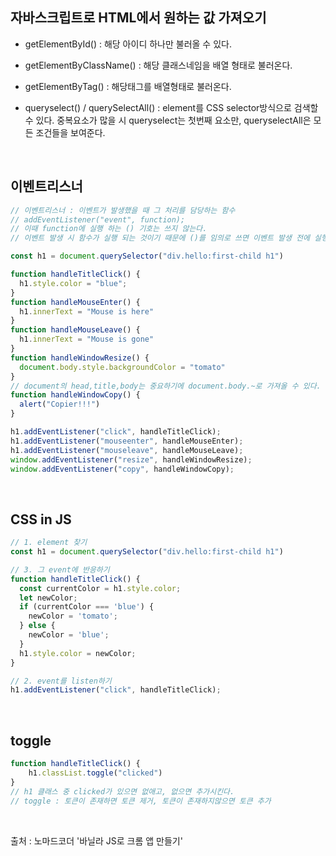 ## 자바스크립트로 HTML에서 원하는 값 가져오기

- getElementById() : 해당 아이디 하나만 불러올 수 있다.

- getElementByClassName() : 해당 클래스네임을 배열 형태로 불러온다.

- getElementByTag() : 해당태그를 배열형태로 불러온다.

- queryselect() / querySelectAll() : element를 CSS selector방식으로 검색할 수 있다. 중복요소가 많을 시 queryselect는 첫번째 요소만, queryselectAll은 모든 조건들을 보여준다.

<br>

## 이벤트리스너
```jsx
// 이벤트리스너 : 이벤트가 발생했을 때 그 처리를 담당하는 함수
// addEventListener("event", function);
// 이때 function에 실행 하는 () 기호는 쓰지 않는다. 
// 이벤트 발생 시 함수가 실행 되는 것이기 때문에 ()를 임의로 쓰면 이벤트 발생 전에 실행됨.

const h1 = document.querySelector("div.hello:first-child h1")

function handleTitleClick() {
  h1.style.color = "blue";
}
function handleMouseEnter() {
  h1.innerText = "Mouse is here"
}
function handleMouseLeave() {
  h1.innerText = "Mouse is gone"
}
function handleWindowResize() {
  document.body.style.backgroundColor = "tomato"
}
// document의 head,title,body는 중요하기에 document.body.~로 가져올 수 있다. 반면 h1이나 div 같은 element들은 querySelcetor나 getElementByID로 불러와야 한다.
function handleWindowCopy() {
  alert("Copier!!!")
}

h1.addEventListener("click", handleTitleClick);
h1.addEventListener("mouseenter", handleMouseEnter); 
h1.addEventListener("mouseleave", handleMouseLeave);
window.addEventListener("resize", handleWindowResize);  
window.addEventListener("copy", handleWindowCopy);
```
<br>

## CSS in JS

```jsx
// 1. element 찾기
const h1 = document.querySelector("div.hello:first-child h1")

// 3. 그 event에 반응하기
function handleTitleClick() {
  const currentColor = h1.style.color;
  let newColor;
  if (currentColor === 'blue') {
    newColor = 'tomato';
  } else {
    newColor = 'blue';
  }
  h1.style.color = newColor;
}

// 2. event를 listen하기
h1.addEventListener("click", handleTitleClick);
```
<br>

## toggle

```jsx
function handleTitleClick() {
	h1.classList.toggle("clicked")
} 
// h1 클래스 중 clicked가 있으면 없애고, 없으면 추가시킨다.
// toggle : 토큰이 존재하면 토큰 제거, 토큰이 존재하지않으면 토큰 추가
```
<br>

출처 : 노마드코더 '바닐라 JS로 크롬 앱 만들기'